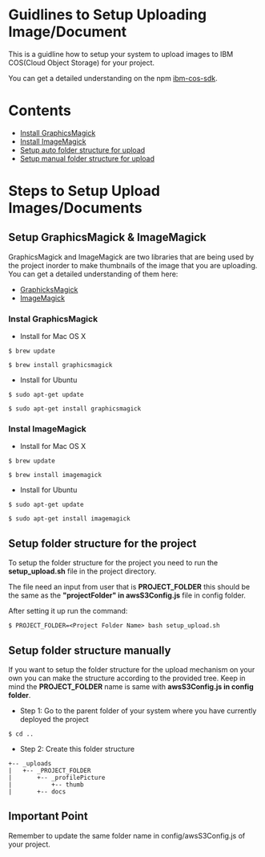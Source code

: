 # Guidlines to Setup Uploading Image/Document

This is a guidline how to setup your system to upload images to IBM COS(Cloud Object Storage) for your project.

You can get a detailed understanding on the npm [ibm-cos-sdk](https://www.npmjs.com/package/ibm-cos-sdk).

# Contents

* [Install GraphicsMagick](#grapicsmagick)
* [Install ImageMagick](#imagemagick)
* [Setup auto folder structure for upload](#auto_folder)
* [Setup manual folder structure for upload](#manual_folder)

# Steps to Setup Upload Images/Documents

## Setup GraphicsMagick & ImageMagick

GraphicsMagick and ImageMagick are two libraries that are being used by the project inorder to make thumbnails of the image that you are uploading. You can get a detailed understanding of them here:

* [GraphicksMagick](http://www.graphicsmagick.org/)
* [ImageMagick](https://imagemagick.org/index.php)

### <a id="grapicsmagick"></a>Instal GraphicsMagick

* Install for Mac OS X

```
$ brew update

$ brew install graphicsmagick

```

* Install for Ubuntu

```
$ sudo apt-get update

$ sudo apt-get install graphicsmagick

```

### <a id="imagemagick"></a>Instal ImageMagick

* Install for Mac OS X

```
$ brew update

$ brew install imagemagick

```

* Install for Ubuntu

```
$ sudo apt-get update

$ sudo apt-get install imagemagick

```

## <a id="auto_folder"></a>Setup folder structure for the project

To setup the folder structure for the project you need to run the **setup_upload.sh** file in the project directory.

The file need an input from user that is **PROJECT_FOLDER** this should be the same as the **"projectFolder" in awsS3Config.js** file in config folder.

After setting it up run the command:

```
$ PROJECT_FOLDER=<Project Folder Name> bash setup_upload.sh 
```

## <a id="manual_folder"></a>Setup folder structure manually

If you want to setup the folder structure for the upload mechanism on your own you can make the structure according to the provided tree. Keep in mind the **PROJECT_FOLDER** name is same with **awsS3Config.js in config folder**.

* Step 1: Go to the parent folder of your system where you have currently deployed the project

```
$ cd ..

```

* Step 2: Create this folder structure

```
+-- _uploads
|   +-- _PROJECT_FOLDER
|       +-- _profilePicture
|           +-- thumb
|       +-- docs

```

## Important Point

Remember to update the same folder name in config/awsS3Config.js of your project.